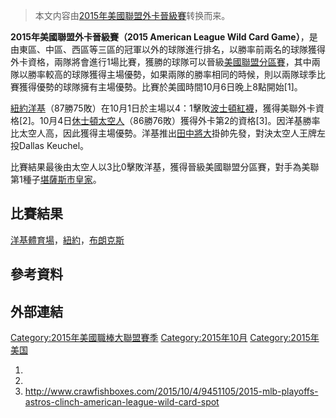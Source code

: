 > 本文内容由[2015年美國聯盟外卡晉級賽](https://zh.wikipedia.org/wiki/2015年美國聯盟外卡晉級賽)转换而来。


**2015年美國聯盟外卡晉級賽（2015 American League Wild Card Game）**，是由東區、中區、西區等三區的冠軍以外的球隊進行排名，以勝率前兩名的球隊獲得外卡資格，兩隊將會進行1場比賽，獲勝的球隊可以晉級[美國聯盟分區賽](https://zh.wikipedia.org/wiki/2015年美國聯盟分區賽 "wikilink")，其中兩隊以勝率較高的球隊獲得主場優勢，如果兩隊的勝率相同的時候，則以兩隊球季比賽獲得優勢的球隊擁有主場優勢。比賽於美國時間10月6日晚上8點開始\[1\]。

[紐約洋基](../Page/紐約洋基.md "wikilink")（87勝75敗）在10月1日於主場以4：1擊敗[波士頓紅襪](../Page/波士頓紅襪.md "wikilink")，獲得美聯外卡資格\[2\]。10月4日[休士頓太空人](../Page/休士頓太空人.md "wikilink")（86勝76敗）獲得外卡第2的資格\[3\]。因洋基勝率比太空人高，因此獲得主場優勢。洋基推出[田中將大](../Page/田中將大.md "wikilink")掛帥先發，對決太空人王牌左投Dallas Keuchel。

比賽結果最後由太空人以3比0擊敗洋基，獲得晉級美國聯盟分區賽，對手為美聯第1種子[堪薩斯市皇家](https://zh.wikipedia.org/wiki/堪薩斯市皇家 "wikilink")。

## 比賽結果

[洋基體育場](../Page/洋基體育場.md "wikilink")，[紐約](https://zh.wikipedia.org/wiki/紐約 "wikilink")，[布朗克斯](../Page/布朗克斯.md "wikilink")

## 參考資料

## 外部連結

[Category:2015年美國職棒大聯盟賽季](https://zh.wikipedia.org/wiki/Category:2015年美國職棒大聯盟賽季 "wikilink") [Category:2015年10月](https://zh.wikipedia.org/wiki/Category:2015年10月 "wikilink") [Category:2015年美国](https://zh.wikipedia.org/wiki/Category:2015年美国 "wikilink")

1.
2.
3.  <http://www.crawfishboxes.com/2015/10/4/9451105/2015-mlb-playoffs-astros-clinch-american-league-wild-card-spot>